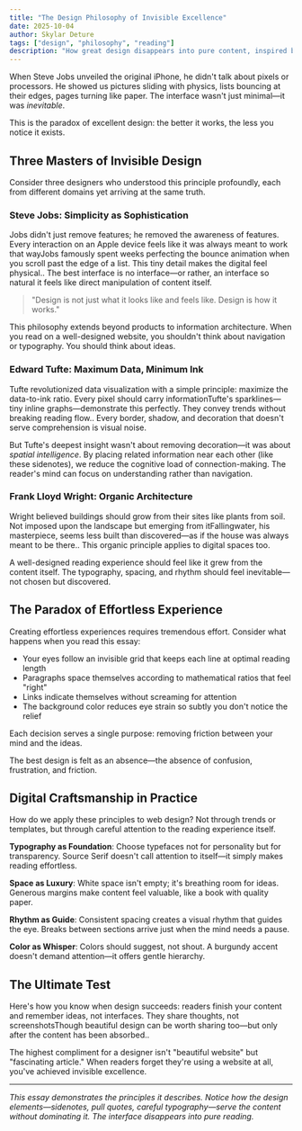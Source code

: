 ```yaml
---
title: "The Design Philosophy of Invisible Excellence"
date: 2025-10-04
author: Skylar Deture
tags: ["design", "philosophy", "reading"]
description: "How great design disappears into pure content, inspired by Jobs, Tufte, and Wright"
---
```


When Steve Jobs unveiled the original iPhone, he didn't talk about pixels or processors. He showed us pictures sliding with physics, lists bouncing at their edges, pages turning like paper. The interface wasn't just minimal—it was *inevitable*.

This is the paradox of excellent design: the better it works, the less you notice it exists.

## Three Masters of Invisible Design

Consider three designers who understood this principle profoundly, each from different domains yet arriving at the same truth.

### Steve Jobs: Simplicity as Sophistication

Jobs didn't just remove features; he removed the awareness of features. Every interaction on an Apple device feels like it was always meant to work that way<span class="sidenote-number"></span><span class="sidenote">Jobs famously spent weeks perfecting the bounce animation when you scroll past the edge of a list. This tiny detail makes the digital feel physical.</span>. The best interface is no interface—or rather, an interface so natural it feels like direct manipulation of content itself.

> "Design is not just what it looks like and feels like. Design is how it works."

This philosophy extends beyond products to information architecture. When you read on a well-designed website, you shouldn't think about navigation or typography. You should think about ideas.

### Edward Tufte: Maximum Data, Minimum Ink

Tufte revolutionized data visualization with a simple principle: maximize the data-to-ink ratio. Every pixel should carry information<span class="sidenote-number"></span><span class="sidenote">Tufte's sparklines—tiny inline graphs—demonstrate this perfectly. They convey trends without breaking reading flow.</span>. Every border, shadow, and decoration that doesn't serve comprehension is visual noise.

But Tufte's deepest insight wasn't about removing decoration—it was about *spatial intelligence*. By placing related information near each other (like these sidenotes), we reduce the cognitive load of connection-making. The reader's mind can focus on understanding rather than navigation.

### Frank Lloyd Wright: Organic Architecture

Wright believed buildings should grow from their sites like plants from soil. Not imposed upon the landscape but emerging from it<span class="sidenote-number"></span><span class="sidenote">Fallingwater, his masterpiece, seems less built than discovered—as if the house was always meant to be there.</span>. This organic principle applies to digital spaces too.

A well-designed reading experience should feel like it grew from the content itself. The typography, spacing, and rhythm should feel inevitable—not chosen but discovered.

## The Paradox of Effortless Experience

Creating effortless experiences requires tremendous effort. Consider what happens when you read this essay:

- Your eyes follow an invisible grid that keeps each line at optimal reading length
- Paragraphs space themselves according to mathematical ratios that feel "right"
- Links indicate themselves without screaming for attention
- The background color reduces eye strain so subtly you don't notice the relief

Each decision serves a single purpose: removing friction between your mind and the ideas.

<div class="pull-quote">
The best design is felt as an absence—the absence of confusion, frustration, and friction.
</div>

## Digital Craftsmanship in Practice

How do we apply these principles to web design? Not through trends or templates, but through careful attention to the reading experience itself.

**Typography as Foundation**: Choose typefaces not for personality but for transparency. Source Serif doesn't call attention to itself—it simply makes reading effortless.

**Space as Luxury**: White space isn't empty; it's breathing room for ideas. Generous margins make content feel valuable, like a book with quality paper.

**Rhythm as Guide**: Consistent spacing creates a visual rhythm that guides the eye. Breaks between sections arrive just when the mind needs a pause.

**Color as Whisper**: Colors should suggest, not shout. A burgundy accent doesn't demand attention—it offers gentle hierarchy.

## The Ultimate Test

Here's how you know when design succeeds: readers finish your content and remember ideas, not interfaces. They share thoughts, not screenshots<span class="sidenote-number"></span><span class="sidenote">Though beautiful design can be worth sharing too—but only after the content has been absorbed.</span>.

The highest compliment for a designer isn't "beautiful website" but "fascinating article." When readers forget they're using a website at all, you've achieved invisible excellence.

---

*This essay demonstrates the principles it describes. Notice how the design elements—sidenotes, pull quotes, careful typography—serve the content without dominating it. The interface disappears into pure reading.*